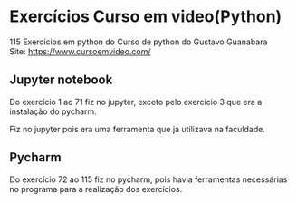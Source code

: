 
# Exercícios Curso em video(Python)

115 Exercícios em python do Curso de python do Gustavo Guanabara \
Site: https://www.cursoemvideo.com/ 

## Jupyter notebook
Do exercício 1 ao 71 fiz no jupyter, exceto pelo exercício 3 que era a instalação do pycharm.

Fiz no jupyter pois era uma ferramenta que ja utilizava na faculdade.
## Pycharm
Do exercício 72 ao 115 fiz no pycharm, pois havia ferramentas necessárias no programa para a realização dos exercícios.
